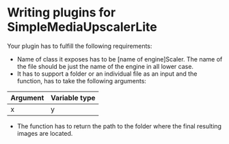 # Writing plugins for SimpleMediaUpscalerLite

Your plugin has to fulfill the following requirements:
- Name of class it exposes has to be [name of engine]Scaler. The name of the file should be just the name of the engine in all lower case.
- It has to support a folder or an individual file as an input and the function, has to take the following arguments:

Argument | Variable type 
---------|---------------
x        | y

- The function has to return the path to the folder where the final resulting images are located.